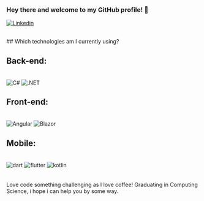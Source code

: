 ### Hey there and welcome to my GitHub profile! 👋
[![Linkedin](https://img.shields.io/badge/LinkedIn-0077B5?style=for-the-badge&logo=linkedin&logoColor=white)](https://github.com/joaodest)

<br/>
## Which technologies am I currently using?

## Back-end:
<div style="display: inline_block"><br/> 
    
  <img align="center" alt="C#" src ="https://img.shields.io/badge/C%23-239120?style=for-the-badge&logo=c-sharp&logoColor=white">
  <img align="center" alt=".NET" src ="https://img.shields.io/badge/.NET-5C2D91?style=for-the-badge&logo=.net&logoColor=white">

<br>

## Front-end:

<div style="display: inline_block"><br/> 
  <img align="center" alt="Angular" src ="https://img.shields.io/badge/angular-%23DD0031.svg?style=for-the-badge&logo=angular&logoColor=white">
  <img align="center" alt="Blazor" src ="https://img.shields.io/badge/blazor-%235C2D91.svg?style=for-the-badge&logo=blazor&logoColor=white)">

 <br>
 
## Mobile:

<div style="display: inline_block"><br/> 
  <img align="center" alt="dart" src ="https://img.shields.io/badge/Dart-0175C2?style=for-the-badge&logo=dart&logoColor=white">
  <img align="center" alt="flutter" src ="https://img.shields.io/badge/Flutter-02569B?style=for-the-badge&logo=flutter&logoColor=white">
  <img align="center" alt="kotlin" src ="https://img.shields.io/badge/Kotlin-0095D5?&style=for-the-badge&logo=kotlin&logoColor=white">
  
</div><br/>
<br/>
Love code something challenging as I love coffee!
Graduating in Computing Science, i hope i can help you by some way. 
